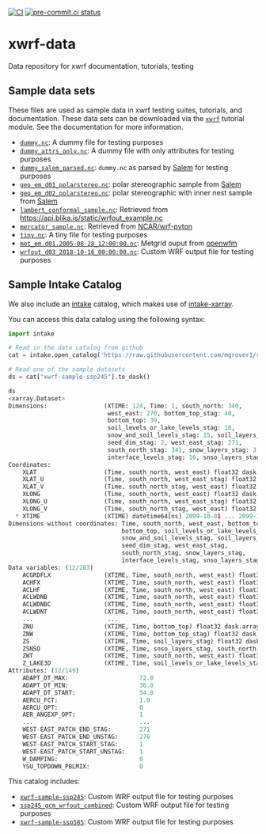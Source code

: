 [![CI](https://github.com/ncar-xdev/xwrf-data/actions/workflows/ci.yaml/badge.svg)](https://github.com/ncar-xdev/xwrf-data/actions/workflows/ci.yaml)
[![pre-commit.ci status](https://results.pre-commit.ci/badge/github/ncar-xdev/xwrf-data/main.svg)](https://results.pre-commit.ci/latest/github/ncar-xdev/xwrf-data/main)

# xwrf-data

Data repository for xwrf documentation, tutorials, testing

## Sample data sets

These files are used as sample data in xwrf testing suites, tutorials, and documentation. These data sets can be downloaded via the [`xwrf`](https://github.com/ncar-xdev/xwrf) tutorial module. See the documentation for more information.

- [`dummy.nc`](./data/dummy.nc): A dummy file for testing purposes
- [`dummy_attrs_only.nc`](./data/dummy_attrs_only.nc): A dummy file with only attributes for testing purposes
- [`dummy_salem_parsed.nc`](./data/dummy_salem_parsed.nc): `dummy.nc` as parsed by [Salem](https://github.com/fmaussion/salem) for testing purposes
- [`geo_em_d01_polarstereo.nc`](./data/geo_em_d01_polarstereo.nc): polar stereographic sample from [Salem](https://github.com/fmaussion/salem-sample-data/blob/master/salem-test/grid/geo_em_d01_polarstereo.nc?rgh-link-date=2022-02-07T21%3A50%3A37Z)
- [`geo_em_d02_polarstereo.nc`](./data/geo_em_d02_polarstereo.nc): polar stereographic with inner nest sample from [Salem](https://github.com/fmaussion/salem-sample-data/blob/master/salem-test/grid/geo_em_d02_polarstereo.nc?rgh-link-date=2022-02-07T21%3A50%3A37Z)
- [`lambert_conformal_sample.nc`](./data/lambert_conformal_sample.nc): Retrieved from <https://api.blika.is/static/wrfout_example.nc>
- [`mercator_sample.nc`](./data/mercator_sample.nc): Retrieved from [NCAR/wrf-pyton](https://github.com/NCAR/wrf-python/blob/develop/test/ci_tests/ci_test_file.nc?rgh-link-date=2022-02-07T21%3A50%3A37Z)
- [`tiny.nc`](./data/tiny.nc): A tiny file for testing purposes
- [`met_em.d01.2005-08-28_12:00:00.nc`](./data/met_em.d01.2005-08-28_12:00:00.nc): Metgrid ouput from [openwfm](https://wiki.openwfm.org/wiki/How_to_run_WRF-Fire_with_real_data)
- [`wrfout_d03_2018-10-16_00:00:00.nc`](./data/wrfout_d03_2018-10-16_00:00:00.nc): Custom WRF output file for testing purposes

## Sample Intake Catalog

We also include an [intake](https://github.com/intake/intake) catalog, which makes use of [intake-xarray](https://github.com/intake/intake-xarray).

You can access this data catalog using the following syntax:

```python
import intake

# Read in the data catalog from github
cat = intake.open_catalog('https://raw.githubusercontent.com/mgrover1/sample-wrf-data/main/catalog.yml')

# Read one of the sample datasets
ds = cat["xwrf-sample-ssp245"].to_dask()

ds
<xarray.Dataset>
Dimensions:                (XTIME: 124, Time: 1, south_north: 340,
                            west_east: 270, bottom_top_stag: 40,
                            bottom_top: 39,
                            soil_levels_or_lake_levels_stag: 10,
                            snow_and_soil_levels_stag: 15, soil_layers_stag: 4,
                            seed_dim_stag: 2, west_east_stag: 271,
                            south_north_stag: 341, snow_layers_stag: 3,
                            interface_levels_stag: 16, snso_layers_stag: 7)
Coordinates:
    XLAT                   (Time, south_north, west_east) float32 dask.array<chunksize=(1, 170, 135), meta=np.ndarray>
    XLAT_U                 (Time, south_north, west_east_stag) float32 dask.array<chunksize=(1, 170, 136), meta=np.ndarray>
    XLAT_V                 (Time, south_north_stag, west_east) float32 dask.array<chunksize=(1, 171, 135), meta=np.ndarray>
    XLONG                  (Time, south_north, west_east) float32 dask.array<chunksize=(1, 170, 135), meta=np.ndarray>
    XLONG_U                (Time, south_north, west_east_stag) float32 dask.array<chunksize=(1, 170, 136), meta=np.ndarray>
    XLONG_V                (Time, south_north_stag, west_east) float32 dask.array<chunksize=(1, 171, 135), meta=np.ndarray>
  * XTIME                  (XTIME) datetime64[ns] 2099-10-01 ... 2099-10-31T1...
Dimensions without coordinates: Time, south_north, west_east, bottom_top_stag,
                                bottom_top, soil_levels_or_lake_levels_stag,
                                snow_and_soil_levels_stag, soil_layers_stag,
                                seed_dim_stag, west_east_stag,
                                south_north_stag, snow_layers_stag,
                                interface_levels_stag, snso_layers_stag
Data variables: (12/283)
    ACGRDFLX               (XTIME, Time, south_north, west_east) float32 dask.array<chunksize=(1, 1, 170, 135), meta=np.ndarray>
    ACHFX                  (XTIME, Time, south_north, west_east) float32 dask.array<chunksize=(1, 1, 170, 135), meta=np.ndarray>
    ACLHF                  (XTIME, Time, south_north, west_east) float32 dask.array<chunksize=(1, 1, 170, 135), meta=np.ndarray>
    ACLWDNB                (XTIME, Time, south_north, west_east) float32 dask.array<chunksize=(1, 1, 170, 135), meta=np.ndarray>
    ACLWDNBC               (XTIME, Time, south_north, west_east) float32 dask.array<chunksize=(1, 1, 170, 135), meta=np.ndarray>
    ACLWDNT                (XTIME, Time, south_north, west_east) float32 dask.array<chunksize=(1, 1, 170, 135), meta=np.ndarray>
    ...                     ...
    ZNU                    (XTIME, Time, bottom_top) float32 dask.array<chunksize=(1, 1, 39), meta=np.ndarray>
    ZNW                    (XTIME, Time, bottom_top_stag) float32 dask.array<chunksize=(1, 1, 40), meta=np.ndarray>
    ZS                     (XTIME, Time, soil_layers_stag) float32 dask.array<chunksize=(1, 1, 4), meta=np.ndarray>
    ZSNSO                  (XTIME, Time, snso_layers_stag, south_north, west_east) float32 dask.array<chunksize=(1, 1, 7, 170, 135), meta=np.ndarray>
    ZWT                    (XTIME, Time, south_north, west_east) float32 dask.array<chunksize=(1, 1, 170, 135), meta=np.ndarray>
    Z_LAKE3D               (XTIME, Time, soil_levels_or_lake_levels_stag, south_north, west_east) float32 dask.array<chunksize=(1, 1, 10, 170, 135), meta=np.ndarray>
Attributes: (12/149)
    ADAPT_DT_MAX:                    72.0
    ADAPT_DT_MIN:                    36.0
    ADAPT_DT_START:                  54.0
    AERCU_FCT:                       1.0
    AERCU_OPT:                       0
    AER_ANGEXP_OPT:                  1
    ...                              ...
    WEST-EAST_PATCH_END_STAG:        271
    WEST-EAST_PATCH_END_UNSTAG:      270
    WEST-EAST_PATCH_START_STAG:      1
    WEST-EAST_PATCH_START_UNSTAG:    1
    W_DAMPING:                       0
    YSU_TOPDOWN_PBLMIX:              0
```

This catalog includes:

- [`xwrf-sample-ssp245`](./catalogs/xwrf-sample-ssp245.json): Custom WRF output file for testing purposes
- [`ssp245_gcm_wrfout_combined`](./catalogs/ssp245_gcm_wrfout_combined.json): Custom WRF output file for testing purposes
- [`xwrf-sample-ssp585`](./catalogs/xwrf-sample-ssp585.json): Custom WRF output file for testing purposes
